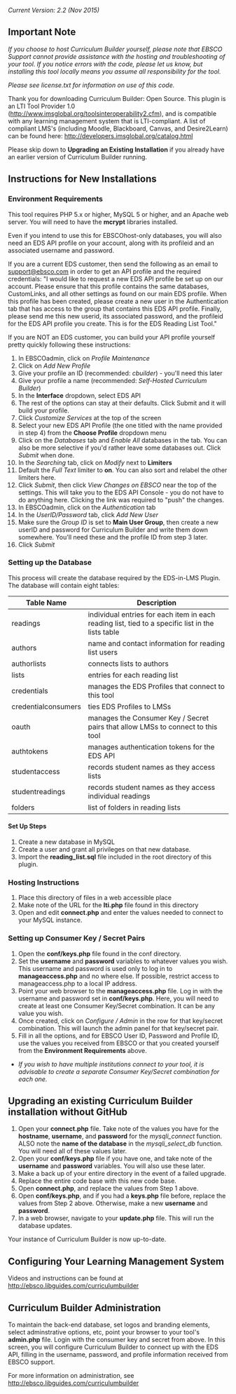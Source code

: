 *Current Version: 2.2 (Nov 2015)*

## Important Note

*If you choose to host Curriculum Builder yourself, please note that EBSCO Support cannot provide assistance with the hosting and troubleshooting of your tool.  If you notice errors with the code, please let us know, but installing this tool locally means you assume all responsibility for the tool.*

*Please see license.txt for information on use of this code.*

Thank you for downloading Curriculum Builder: Open Source.  This plugin is an LTI Tool Provider 1.0 (http://www.imsglobal.org/toolsinteroperability2.cfm), and is compatible with any learning management system that is LTI-compliant.  A list of compliant LMS's (including Moodle, Blackboard, Canvas, and Desire2Learn) can be found here: http://developers.imsglobal.org/catalog.html

Please skip down to **Upgrading an Existing Installation** if you already have an earlier version of Curriculum Builder running.

## Instructions for New Installations

### Environment Requirements

This tool requires PHP 5.x or higher, MySQL 5 or higher, and an Apache web server.  You will need to have the **mcrypt** libraries installed.

Even if you intend to use this for EBSCOhost-only databases, you will also need an EDS API profile on your account, along with its profileid and an associated username and password.  

If you are a current EDS customer, then send the following as an email to support@ebsco.com in order to get an API profile and the required credentials:
"I would like to request a new EDS API profile be set up on our account.  Please ensure that this profile contains the same databases, CustomLinks, and all other settings as found on our main EDS profile.  When this profile has been created, please create a new user in the Authentication tab that has access to the group that contains this EDS API profile.  Finally, please send me this new userid, its associated password, and the profileid for the EDS API profile you create.  This is for the EDS Reading List Tool."

If you are NOT an EDS customer, you can build your API profile yourself pretty quickly following these instructions:

1. In EBSCOadmin, click on *Profile Maintenance*
2. Click on *Add New Profile*
3. Give your profile an ID (recommended: *cbuilder*) - you'll need this later
4. Give your profile a name (recommended: *Self-Hosted Curriculum Builder*)
5. In the **Interface** dropdown, select EDS API
6. The rest of the options can stay at their defaults.  Click Submit and it will build your profile.
7. Click *Customize Services* at the top of the screen
8. Select your new EDS API Profile (the one titled with the name provided in step 4) from the **Choose Profile** dropdown menu
9. Click on the *Databases* tab and *Enable All* databases in the tab.  You can also be more selective if you'd rather leave some databases out.  Click *Submit* when done.
10. In the *Searching* tab, click on *Modify* next to **Limiters**
11. Default the *Full Text* limiter to **on**.  You can also sort and relabel the other limiters here.
12. Click *Submit*, then click *View Changes on EBSCO* near the top of the settings.  This will take you to the EDS API Console - you do not have to do anything here.  Clicking the link was required to "push" the changes.
13. In EBSCOadmin, click on the *Authentication* tab
14. In the *UserID/Password* tab, click *Add New User*
15. Make sure the *Group ID* is set to **Main User Group**, then create a new userID and password for Curriculum Builder and write them down somewhere.  You'll need these and the profile ID from step 3 later.
16. Click *Submit*


### Setting up the Database

This process will create the database required by the EDS-in-LMS Plugin.  The database will contain eight tables:

Table Name | Description
--- | ---
readings | individual entries for each item in each reading list, tied to a specific list in the lists table
authors | name and contact information for reading list users
authorlists | connects lists to authors
lists | entries for each reading list
credentials | manages the EDS Profiles that connect to this tool
credentialconsumers | ties EDS Profiles to LMSs
oauth | manages the Consumer Key / Secret pairs that allow LMSs to connect to this tool
authtokens | manages authentication tokens for the EDS API
studentaccess | records student names as they access lists
studentreadings | records student names as they access individual readings
folders | list of folders in reading lists

#### Set Up Steps
1. Create a new database in MySQL
2. Create a user and grant all privileges on that new database.
3. Import the **reading_list.sql** file included in the root directory of this plugin.

### Hosting Instructions
1. Place this directory of files in a web accessible place
2. Make note of the URL for the **lti.php** file found in this directory
3. Open and edit **connect.php** and enter the values needed to connect to your MySQL instance.

### Setting up Consumer Key / Secret Pairs
1. Open the **conf/keys.php** file found in the conf directory.
2. Set the **username** and **password** variables to whatever values you wish.  This username and password is used only to log in to **manageaccess.php** and no where else.  If possible, restrict access to manageaccess.php to a local IP address.
3. Point your web browser to the **manageaccess.php** file.  Log in with the username and password set in **conf/keys.php**.  Here, you will need to create at least one Consumer Key/Secret combination.  It can be any value you wish.
4. Once created, click on *Configure / Admin* in the row for that key/secret combination.  This will launch the admin panel for that key/secret pair.
5. Fill in all the options, and for EBSCO User ID, Password and Profile ID, use the values you received from EBSCO or that you created yourself from the **Environment Requirements** above.

  * *If you wish to have multiple institutions connect to your tool, it is advisable to create a separate Consumer Key/Secret combination for each one.*
    
## Upgrading an existing Curriculum Builder installation without GitHub

1. Open your **connect.php** file.  Take note of the values you have for the **hostname**, **username**, and **password** for the *mysqli_connect* function.  ALSO note the **name of the database** in the *mysqli_select_db* function.  You will need all of these values later.
2. Open your **conf/keys.php** file if you have one, and take note of the **username** and **password** variables.  You will also use these later.
3. Make a back up of your entire directory in the event of a failed upgrade.
4. Replace the entire code base with this new code base.
5. Open **connect.php**, and replace the values from Step 1 above.
6. Open **conf/keys.php**, and if you had a **keys.php** file before, replace the values from Step 2 above.  Otherwise, make a new **username** and **password**.
7. In a web browser, navigate to your **update.php** file.  This will run the database updates.

Your instance of Curriculum Builder is now up-to-date.

## Configuring Your Learning Management System

Videos and instructions can be found at http://ebsco.libguides.com/curriculumbuilder

## Curriculum Builder Administration
To maintain the back-end database, set logos and branding elements, select adminstrative options, etc, point your browser to your tool's **admin.php** file.  Login with the consumer key and secret from above.  In this screen, you will configure Curriculum Builder to connect up with the EDS API, filling in the username, password, and profile information received from EBSCO support.

For more information on administration, see http://ebsco.libguides.com/curriculumbuilder